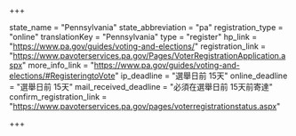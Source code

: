 +++

state_name = "Pennsylvania"
state_abbreviation = "pa"
registration_type = "online"
translationKey = "Pennsylvania"
type = "register"
hp_link = "https://www.pa.gov/guides/voting-and-elections/"
registration_link = "https://www.pavoterservices.pa.gov/Pages/VoterRegistrationApplication.aspx"
more_info_link = "https://www.pa.gov/guides/voting-and-elections/#RegisteringtoVote"
ip_deadline = "選舉日前 15天"
online_deadline = "選舉日前 15天"
mail_received_deadline = "必須在選舉日前 15天前寄達"
confirm_registration_link = "https://www.pavoterservices.pa.gov/pages/voterregistrationstatus.aspx"

+++